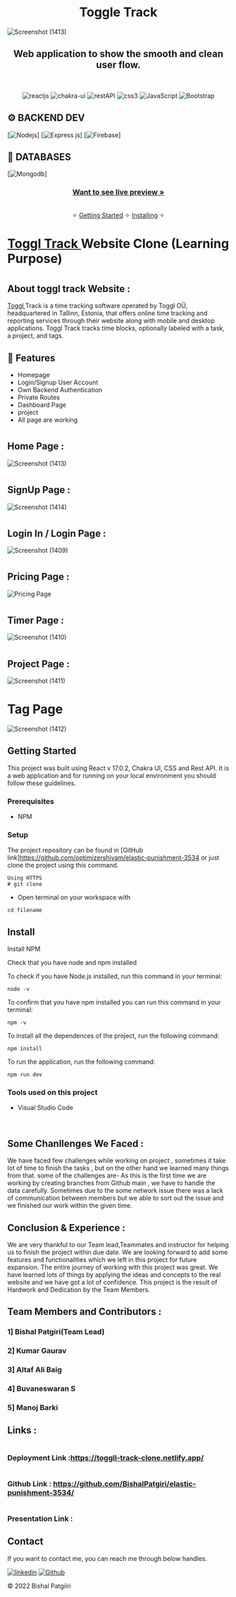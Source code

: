
<h1 align="center">Toggle Track</h1> 

![Screenshot (1413)](https://user-images.githubusercontent.com/103960628/193427517-21406fb5-b47e-430e-a1c9-000ff89e303e.png)


<h2 align="center">Web application to show the smooth and clean user flow.</h2>    

<br />
<p align="center">
    <img src="https://img.shields.io/badge/React_(18.2.0)-20232A?style=for-the-badge&logo=react&logoColor=61DAFB" alt="reactjs" />
    <img src="https://img.shields.io/badge/Chakra%20UI-3bc7bd?style=for-the-badge&logo=chakraui&logoColor=white" alt="chakra-ui"/>
    <img src="https://img.shields.io/badge/Rest_API-02303A?style=for-the-badge&logo=react-router&logoColor=white" alt="restAPI"/>
    <img src="https://img.shields.io/badge/CSS3-1572B6?style=for-the-badge&logo=css3&logoColor=white" alt="css3"/>   
    <img src="https://img.shields.io/badge/JavaScript-323330?style=for-the-badge&logo=javascript&logoColor=F7DF1E" alt="JavaScript" />
    <img src ="https://img.shields.io/badge/netlify-%23000000.svg?style=for-the-badge&logo=netlify&logoColor=#00C7B7" alt="Bootstrap"/>
    

</p>

## ⚙️ **BACKEND DEV**

[![](https://img.shields.io/badge/Node.js-43853D?style=for-the-badge&logo=node.js&logoColor=white "Nodejs")]
[![Express js](https://img.shields.io/badge/Express.js-404D59?style=for-the-badge "Express js")]
[![Firebase](https://img.shields.io/badge/firebase-%23039BE5.svg?style=for-the-badge&logo=firebase "Firebase")]

## 📅 **DATABASES**

[![Mongodb](https://img.shields.io/badge/MongoDB-4EA94B?style=for-the-badge&logo=mongodb&logoColor=white "Mongodb")]

<h3 align="center"><a href="https://toggletrack.vercel.app/"><strong>Want to see live preview »</strong></a></h3>

<p align="center"> 
    <br />&#10023;
    <a href="#Getting-Started">Getting Started</a> &#10023; <a href="#Install">Installing</a> &#10023;   
  </p>
  

#  <h1><a href="https://toggletrack.vercel.app/">Toggl Track </a> Website Clone (Learning Purpose)</h1>

# <h2>About toggl track Website : </h2>

<a href="https://toggletrack.vercel.app/">Toggl </a>  Track is a time tracking software operated by Toggl OÜ, headquartered in Tallinn, Estonia, that offers online time tracking and reporting services through their website along with mobile and desktop applications. Toggl Track tracks time blocks, optionally labeled with a task, a project, and tags.

## 🚀 Features
- Homepage
- Login/Signup User Account
- Own Backend Authentication
- Private Routes
- Dashboard Page
- project
- All  page are working

# <h2>Home Page : </h2>
![Screenshot (1413)](https://user-images.githubusercontent.com/103960628/193427517-21406fb5-b47e-430e-a1c9-000ff89e303e.png)
# <h2>SignUp Page : </h2>
![Screenshot (1414)](https://user-images.githubusercontent.com/103960628/193427595-627574e6-bb92-4a24-8306-3b32abc1c90d.png)

# <h2>Login In / Login Page : </h2>
![Screenshot (1409)](https://user-images.githubusercontent.com/103960628/193427404-adaecd6c-6e9c-4040-a761-90cdde2fd3aa.png)

# <h2>Pricing Page : </h2>
![Pricing Page](https://i.postimg.cc/Jn5KPWQ4/pppp.png)

# <h2>Timer Page : </h2>
![Screenshot (1410)](https://user-images.githubusercontent.com/103960628/193427648-eb41159d-3a11-4398-8387-260e5f68f499.png)

# <h2>Project Page : </h2>
![Screenshot (1411)](https://user-images.githubusercontent.com/103960628/193427666-0d34a0c0-7698-48c3-9c79-fe4c2e419383.png)

# Tag Page
![Screenshot (1412)](https://user-images.githubusercontent.com/103960628/193427680-c3354977-de4b-465a-809e-181d10d8de88.png)

## Getting Started

This project was built using React v 17.0.2, Chakra UI, CSS and Rest API. It is a web application and for running on your local environment you should follow these guidelines.


### Prerequisites

- NPM 

### Setup


The project repository can be found in [GitHub link]https://github.com/optimizershivam/elastic-punishment-3534 or just clone the project using this command. 


```
Using HTTPS
# git clone  
```

+ Open terminal on your workspace with

```
cd filename
```


## Install

Install NPM

Check that you have node and npm installed

To check if you have Node.js installed, run this command in your terminal:


```
node -v
```

To confirm that you have npm installed you can run this command in your terminal:


```
npm -v
```


To install all the dependences of the project, run the following command:


```
npm install
```


To run the application, run the following command:

```
npm run dev
```


### Tools used on this project

- Visual Studio Code


<br/>



## Some Chanllenges We Faced :

We have faced few challenges while working on project , sometimes it take lot of time to finish the tasks , but on the other hand we learned many things from that. some of the challenges are-
As this is the first time we are working by creating branches from Github main , we have to handle the data carefully.
Sometimes due to the some network issue there was a lack of communication between members but we able to sort out the issue and we finished our work within the given time.

## Conclusion & Experience :
We are very thankful to our Team lead,Teammates and instructor for helping us to finish the project within due date. We are looking forward to add some features and functionalities which we left in this project for future expansion.
The entire journey of working with this project was great. We have learned lots of things by applying the ideas and concepts to the real website and we have got a lot of confidence.
This project is the result of Hardwork and Dedication by the Team Members.

## Team Members and Contributors :

### 1] Bishal Patgiri(Team Lead)
### 2] Kumar Gaurav
### 3] Altaf Ali Baig
### 4] Buvaneswaran S
### 5] Manoj Barki



## Links :
# <h3>Deployment Link   :https://toggll-track-clone.netlify.app/</h3>
# <h3>Github Link       : https://github.com/BishalPatgiri/elastic-punishment-3534/</h3>
# <h3>Presentation Link :  </h3>


## Contact

If you want to contact me, you can reach me through below handles.

[![linkedin](	https://img.shields.io/badge/LinkedIn-0077B5?style=for-the-badge&logo=linkedin&logoColor=white)](https://www.linkedin.com/in/itsurshivam/)
[![Github](https://img.shields.io/badge/GitHub-100000?style=for-the-badge&logo=github&logoColor=white)](https://github.com/optimizershivam/)

© 2022 Bishal Patgiiri







